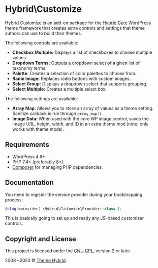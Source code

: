 # Hybrid\\Customize

Hybrid Customize is an add-on package for the [Hybrid Core](https://github.com/themehybrid/hybrid-core) WordPress theme framework that creates extra controls and settings that theme authors can use to build their themes.

The following controls are available:

- **Checkbox Multiple:** Displays a list of checkboxes to choose multiple values.
- **Dropdown Terms:** Outputs a dropdown select of a given list of taxonomy terms.
- **Palette:** Creates a selection of color palettes to choose from.
- **Radio Image:** Replaces radio buttons with custom images.
- **Select Group:** Displays a dropdown select that supports grouping.
- **Select Multiple:** Creates a multiple select box.

The following settings are available:

- **Array Map:** Allows you to store an array of values as a theme setting. Sanitize callback is run through `array_map()`.
- **Image Data:** When used with the core WP image control, saves the image URL, height, width, and ID in an extra theme mod (note: only works with theme mods).

## Requirements

* WordPress 4.9+.
* PHP 7.4+ (preferably 8+).
* [Composer](https://getcomposer.org/) for managing PHP dependencies.

## Documentation

You need to register the service provider during your bootstrapping process:

```php
$slug->provider( \Hybrid\Customize\Provider::class );
```

This is basically going to set up and ready any JS-based customizer controls.

## Copyright and License

This project is licensed under the [GNU GPL](http://www.gnu.org/licenses/old-licenses/gpl-2.0.html), version 2 or later.

2008&thinsp;&ndash;&thinsp;2023 &copy; [Theme Hybrid](https://themehybrid.com).
